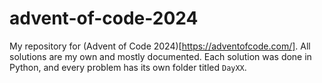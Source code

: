 # advent-of-code-2024

My repository for (Advent of Code 2024)[https://adventofcode.com/]. All solutions are my own and mostly documented. Each solution was done in Python, and every problem has its own folder titled `DayXX`.
